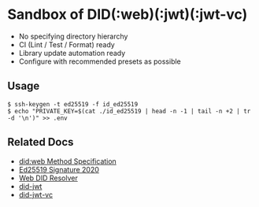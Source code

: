 # Sandbox of DID(:web)(:jwt)(:jwt-vc)

- No specifying directory hierarchy
- CI (Lint / Test / Format) ready
- Library update automation ready
- Configure with recommended presets as possible

## Usage

```shell
$ ssh-keygen -t ed25519 -f id_ed25519
$ echo "PRIVATE_KEY=$(cat ./id_ed25519 | head -n -1 | tail -n +2 | tr -d '\n')" >> .env
```

## Related Docs

- [did:web Method Specification](https://w3c-ccg.github.io/did-method-web/)
- [Ed25519 Signature 2020](https://w3c-ccg.github.io/lds-ed25519-2020/)
- [Web DID Resolver](https://github.com/decentralized-identity/web-did-resolver/blob/master/README.md)
- [did-jwt](https://github.com/decentralized-identity/did-jwt/blob/master/README.md)
- [did-jwt-vc](https://github.com/decentralized-identity/did-jwt-vc/blob/master/README.md)
